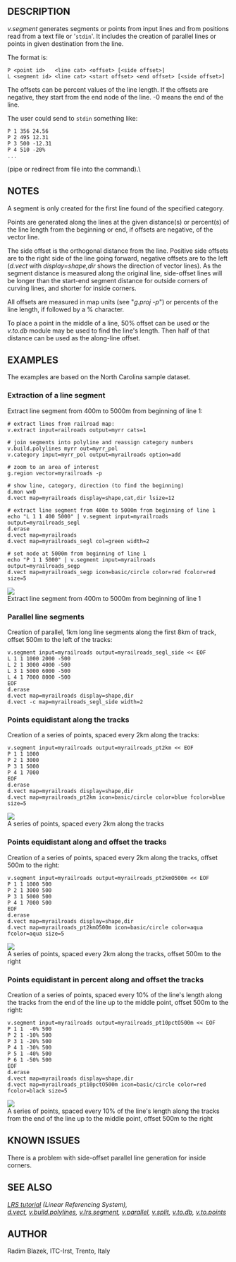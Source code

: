 ## DESCRIPTION

*v.segment* generates segments or points from input lines and from
positions read from a text file or \'`stdin`\'. It includes the creation
of parallel lines or points in given destination from the line.

The format is:

```
P <point id>   <line cat> <offset> [<side offset>]
L <segment id> <line cat> <start offset> <end offset> [<side offset>]
```

The offsets can be percent values of the line length. If the offsets are
negative, they start from the end node of the line. -0 means the end of
the line.

The user could send to `stdin` something like:

```
P 1 356 24.56
P 2 495 12.31
P 3 500 -12.31
P 4 510 -20%
...
```

(pipe or redirect from file into the command).\

## NOTES

A segment is only created for the first line found of the specified
category.

Points are generated along the lines at the given distance(s) or
percent(s) of the line length from the beginning or end, if offsets are
negative, of the vector line.

The side offset is the orthogonal distance from the line. Positive side
offsets are to the right side of the line going forward, negative
offsets are to the left (*d.vect* with *display=shape,dir* shows the
direction of vector lines). As the segment distance is measured along
the original line, side-offset lines will be longer than the start-end
segment distance for outside corners of curving lines, and shorter for
inside corners.

All offsets are measured in map units (see \"*g.proj -p*\") or percents
of the line length, if followed by a % character.

To place a point in the middle of a line, 50% offset can be used or the
*v.to.db* module may be used to find the line\'s length. Then half of
that distance can be used as the along-line offset.

## EXAMPLES

The examples are based on the North Carolina sample dataset.

### Extraction of a line segment

Extract line segment from 400m to 5000m from beginning of line 1:

```
# extract lines from railroad map:
v.extract input=railroads output=myrr cats=1

# join segments into polyline and reassign category numbers
v.build.polylines myrr out=myrr_pol
v.category input=myrr_pol output=myrailroads option=add

# zoom to an area of interest
g.region vector=myrailroads -p

# show line, category, direction (to find the beginning)
d.mon wx0
d.vect map=myrailroads display=shape,cat,dir lsize=12

# extract line segment from 400m to 5000m from beginning of line 1
echo "L 1 1 400 5000" | v.segment input=myrailroads output=myrailroads_segl
d.erase
d.vect map=myrailroads
d.vect map=myrailroads_segl col=green width=2

# set node at 5000m from beginning of line 1
echo "P 1 1 5000" | v.segment input=myrailroads output=myrailroads_segp
d.vect map=myrailroads_segp icon=basic/circle color=red fcolor=red size=5
```

![](v_segment_subline.jpg)\
Extract line segment from 400m to 5000m from beginning of line 1

### Parallel line segments

Creation of parallel, 1km long line segments along the first 8km of
track, offset 500m to the left of the tracks:

```
v.segment input=myrailroads output=myrailroads_segl_side << EOF
L 1 1 1000 2000 -500
L 2 1 3000 4000 -500
L 3 1 5000 6000 -500
L 4 1 7000 8000 -500
EOF
d.erase
d.vect map=myrailroads display=shape,dir
d.vect -c map=myrailroads_segl_side width=2
```

### Points equidistant along the tracks

Creation of a series of points, spaced every 2km along the tracks:

```
v.segment input=myrailroads output=myrailroads_pt2km << EOF
P 1 1 1000
P 2 1 3000
P 3 1 5000
P 4 1 7000
EOF
d.erase
d.vect map=myrailroads display=shape,dir
d.vect map=myrailroads_pt2km icon=basic/circle color=blue fcolor=blue size=5
```

![](v_segment_spaced_points.jpg)\
A series of points, spaced every 2km along the tracks

### Points equidistant along and offset the tracks

Creation of a series of points, spaced every 2km along the tracks,
offset 500m to the right:

```
v.segment input=myrailroads output=myrailroads_pt2kmO500m << EOF
P 1 1 1000 500
P 2 1 3000 500
P 3 1 5000 500
P 4 1 7000 500
EOF
d.erase
d.vect map=myrailroads display=shape,dir
d.vect map=myrailroads_pt2kmO500m icon=basic/circle color=aqua fcolor=aqua size=5
```

![](v_segment_spaced_right_points.jpg)\
A series of points, spaced every 2km along the tracks, offset 500m to
the right

### Points equidistant in percent along and offset the tracks

Creation of a series of points, spaced every 10% of the line\'s length
along the tracks from the end of the line up to the middle point, offset
500m to the right:

```
v.segment input=myrailroads output=myrailroads_pt10pctO500m << EOF
P 1 1  -0% 500
P 2 1 -10% 500
P 3 1 -20% 500
P 4 1 -30% 500
P 5 1 -40% 500
P 6 1 -50% 500
EOF
d.erase
d.vect map=myrailroads display=shape,dir
d.vect map=myrailroads_pt10pctO500m icon=basic/circle color=red fcolor=black size=5
```

![](v_segment_spaced_percent_points.jpg)\
A series of points, spaced every 10% of the line\'s length along the
tracks from the end of the line up to the middle point, offset 500m to
the right

## KNOWN ISSUES

There is a problem with side-offset parallel line generation for inside
corners.

## SEE ALSO

*[LRS tutorial](lrs.html) (Linear Referencing System),\
[d.vect](d.vect.html), [v.build.polylines](v.build.polylines.html),
[v.lrs.segment](v.lrs.segment.html), [v.parallel](v.parallel.html),
[v.split](v.split.html), [v.to.db](v.to.db.html),
[v.to.points](v.to.points.html)*

## AUTHOR

Radim Blazek, ITC-Irst, Trento, Italy

